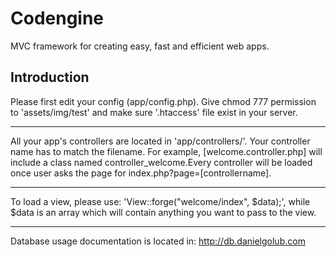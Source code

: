 Codengine
================
MVC framework for creating easy, fast and efficient web apps.

## Introduction
Please first edit your config (app/config.php). Give chmod 777 permission to 'assets/img/test' and make sure '.htaccess' file exist in your server.
____________
All your app's controllers are located in 'app/controllers/'. Your controller name has to match the filename. For example, [welcome.controller.php] will include a class named controller_welcome.Every controller will be loaded once user asks the page for index.php?page=[controllername].
____________
To load a view, please use: 'View::forge("welcome/index", $data);', while $data is an array which will contain anything you want to pass to the view.
____________
Database usage documentation is located in: http://db.danielgolub.com
